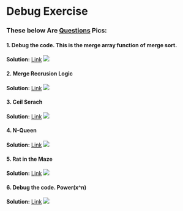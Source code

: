 # Debug Exercise

### These below Are [Questions](https://diagnostic-felidae-de5.notion.site/Supreme2-0-Batch-Debug-Exercise-C-Week-8-2f8bb49a31fd4c0199b64b6c895838f6) Pics:

#### 1. Debug the code. This is the merge array function of merge sort.
**Solution:** [Link](https://file.notion.so/f/f/54502887-27da-4d9f-bdf8-2a49be4dda85/3d9d8a37-2f14-4a8c-b193-e798721602cb/solution-1.txt?id=428b0336-30fe-417b-bc08-e092e3f59211&table=block&spaceId=54502887-27da-4d9f-bdf8-2a49be4dda85&expirationTimestamp=1698249600000&signature=8S4wYdQ_wIEHa-NZhzjKIzUKk8LBWn8-Q8fkVm4GQm0&downloadName=solution-1.txt)
![](https://i.imgur.com/oJMt3HE.png)


#### 2. Merge Recrusion Logic
**Solution:** [Link](https://file.notion.so/f/f/54502887-27da-4d9f-bdf8-2a49be4dda85/6f310bf2-41d5-4dcd-a807-69d811538b3f/solution-2.txt?id=f3c171c2-8e9b-47f8-93a5-e608769b9d06&table=block&spaceId=54502887-27da-4d9f-bdf8-2a49be4dda85&expirationTimestamp=1698249600000&signature=R8XydtSkRKILdsWMbGz-QpUBAWZobB316TiXud7c49Y&downloadName=solution-2.txt)
![](https://i.imgur.com/WuclJ0w.png)


<!-- Pending -->
#### 3. Ceil Serach
**Solution:** [Link](https://file.notion.so/f/f/54502887-27da-4d9f-bdf8-2a49be4dda85/3cced411-b81c-4027-b20e-e145cab67c6e/solution-3.txt?id=56ec183f-b3c0-4b24-a043-e8277ab199d2&table=block&spaceId=54502887-27da-4d9f-bdf8-2a49be4dda85&expirationTimestamp=1698249600000&signature=Ay2bp5QNVIr20lWSymcje2bhCl6h1bvrfw86r5L_hCI&downloadName=solution-3.txt)
![](https://i.imgur.com/tyLM3Ee.png)


#### 4. N-Queen
**Solution:** [Link](https://file.notion.so/f/f/54502887-27da-4d9f-bdf8-2a49be4dda85/6aa56e9a-a558-4ab9-a175-4917372372b2/solution-4.txt?id=8a69c71e-d152-4684-8972-8a7fab341fb9&table=block&spaceId=54502887-27da-4d9f-bdf8-2a49be4dda85&expirationTimestamp=1698249600000&signature=RRLz4qAHJPOJGZNHIwA8ThmQ_iCsxd30CrgOtcJGXFY&downloadName=solution-4.txt)
![](https://i.imgur.com/SU0DTZo.png)


#### 5. Rat in the Maze
**Solution:** [Link](https://file.notion.so/f/f/54502887-27da-4d9f-bdf8-2a49be4dda85/18f743ec-18a2-4990-8d14-298274a534ae/solution-5.txt?id=061a22c5-cbe4-4873-b177-4de7b1a1a9a6&table=block&spaceId=54502887-27da-4d9f-bdf8-2a49be4dda85&expirationTimestamp=1698249600000&signature=ee_M70kdKdlYvs9UhTJ5pCpqIP6IwE-OMwxRazY5wV4&downloadName=solution-5.txt)
![](https://i.imgur.com/f3cehnG.png)


#### 6. Debug the code. Power(x^n)
**Solution:** [Link](https://file.notion.so/f/f/54502887-27da-4d9f-bdf8-2a49be4dda85/4e2f51d1-ec45-4c6c-882b-c8ff7250912e/solution-6.txt?id=73bbf43f-4649-40af-b7f0-24afc21f54e9&table=block&spaceId=54502887-27da-4d9f-bdf8-2a49be4dda85&expirationTimestamp=1698249600000&signature=BNZr-o8mm6CtoS_ZbU81K75TgNZC893newoMz1-oJFM&downloadName=solution-6.txt)
![](https://i.imgur.com/wsDierq.png)



